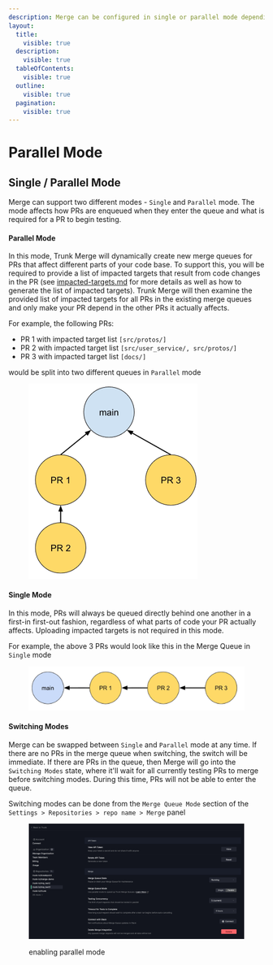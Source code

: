 ```yaml
---
description: Merge can be configured in single or parallel mode depending on your needs.
layout:
  title:
    visible: true
  description:
    visible: true
  tableOfContents:
    visible: true
  outline:
    visible: true
  pagination:
    visible: true
---
```


# Parallel Mode

## Single / Parallel Mode

Merge can support two different modes - `Single` and `Parallel` mode. The mode affects how PRs are enqueued when they enter the queue and what is required for a PR to begin testing.

#### Parallel Mode

In this mode, Trunk Merge will dynamically create new merge queues for PRs that affect different parts of your code base. To support this, you will be required to provide a list of impacted targets that result from code changes in the PR (see [impacted-targets.md](set-up-trunk-merge/impacted-targets.md "mention") for more details as well as how to generate the list of impacted targets). Trunk Merge will then examine the provided list of impacted targets for all PRs in the existing merge queues and only make your PR depend in the other PRs it actually affects.

For example, the following PRs:

- PR 1 with impacted target list `[src/protos/]`
- PR 2 with impacted target list `[src/user_service/, src/protos/]`
- PR 3 with impacted target list `[docs/]`

would be split into two different queues in `Parallel` mode

<figure><img src="./merge-flow-parallel.png" alt="" width="332"></figure>

#### Single Mode

In this mode, PRs will always be queued directly behind one another in a first-in first-out fashion, regardless of what parts of code your PR actually affects. Uploading impacted targets is not required in this mode.

For example, the above 3 PRs would look like this in the Merge Queue in `Single` mode

<figure><img src="./merge-flow-single.png" alt=""></figure>

#### Switching Modes

Merge can be swapped between `Single` and `Parallel` mode at any time. If there are no PRs in the merge queue when switching, the switch will be immediate. If there are PRs in the queue, then Merge will go into the `Switching Modes` state, where it'll wait for all currently testing PRs to merge before switching modes. During this time, PRs will not be able to enter the queue.

Switching modes can be done from the `Merge Queue Mode` section of the `Settings > Repositories > repo name > Merge` panel

<figure><img src="./set-up-trunk-merge/enable-parallel-mode.png" alt=""><figcaption><p>enabling parallel mode</p></figcaption></figure>
